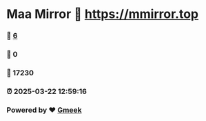 # Maa Mirror :link: https://mmirror.top 
### :page_facing_up: [6](https://mmirror.top/tag.html) 
### :speech_balloon: 0 
### :hibiscus: 17230 
### :alarm_clock: 2025-03-22 12:59:16 
### Powered by :heart: [Gmeek](https://github.com/Meekdai/Gmeek)
